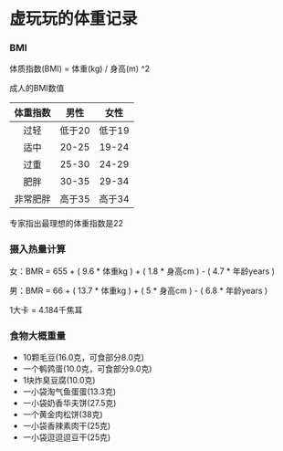 # 虚玩玩的体重记录

### BMI

体质指数(BMI) = 体重(kg) / 身高(m) ^2

成人的BMI数值

| 体重指数 | 男性 | 女性 |
| :-: | :-: | :-: |
| 过轻 | 低于20 | 低于19 |　
| 适中 | 20-25 | 19-24 |
| 过重 | 25-30 | 24-29 |
| 肥胖 | 30-35 | 29-34 |
| 非常肥胖 | 高于35 | 高于34 |

专家指出最理想的体重指数是22

### 摄入热量计算

女：BMR = 655 + ( 9.6 * 体重kg ) + ( 1.8 * 身高cm ) - ( 4.7 * 年龄years )

男：BMR = 66 + ( 13.7 * 体重kg ) + ( 5 * 身高cm ) - ( 6.8 * 年龄years )

1大卡 = 4.184千焦耳

### 食物大概重量

  - 10颗毛豆(16.0克，可食部分8.0克)
  - 一个鹌鹑蛋(10.0克，可食部分9.0克)
  - 1块炸臭豆腐(10.0克)
  - 一小袋淘气鱼蛋蛋(13.3克)
  - 一小袋奶香华夫饼(27.5克)
  - 一个黄金肉松饼(38克)
  - 一小袋香辣素肉干(25克)
  - 一小袋逗逗逗豆干(25克)
